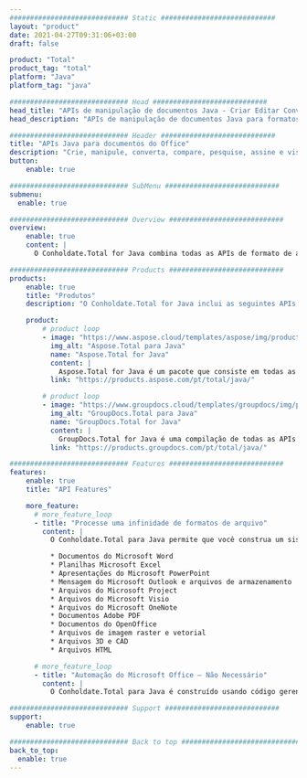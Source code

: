 ```yaml
---
############################# Static ############################
layout: "product"
date: 2021-04-27T09:31:06+03:00
draft: false

product: "Total"
product_tag: "total"
platform: "Java"
platform_tag: "java"

############################# Head ############################
head_title: "APIs de manipulação de documentos Java - Criar Editar Converter Visualizar Anotar Documentos"
head_description: "APIs de manipulação de documentos Java para formatos Word Excel PowerPoint Outlook HTML PDF Imagem 3D. Adicione recursos de código de barras e OCR aos seus aplicativos Java."

############################# Header ############################
title: "APIs Java para documentos do Office"
description: "Crie, manipule, converta, compare, pesquise, assine e visualize Word, Excel, PowerPoint, Outlook, Visio, PDF e mais de 100 outros formatos de arquivo em Java."
button:
    enable: true

############################# SubMenu ############################
submenu:
  enable: true

############################# Overview ############################
overview:
    enable: true
    content: |
      O Conholdate.Total for Java combina todas as APIs de formato de arquivo para Java como um único pacote oferecido pelo Aspose & GroupDocs. Ele capacita os desenvolvedores a criar, editar, imprimir, visualizar, anotar, comparar, assinar, automatizar, pesquisar e converter entre uma ampla variedade de formatos de documentos populares em qualquer aplicativo Java (J2SE, J2EE, J2ME).

############################# Products ############################
products:
    enable: true
    title: "Produtos"
    description: "O Conholdate.Total for Java inclui as seguintes APIs de manipulação de documentos para Java:"

    product:
        # product loop
        - image: "https://www.aspose.cloud/templates/aspose/img/products/total/aspose_total-for-java.svg"
          img_alt: "Aspose.Total para Java"
          name: "Aspose.Total for Java"
          content: |
            Aspose.Total for Java é um pacote que consiste em todas as APIs Aspose for Java. Ele permite que você crie, manipule, converta e renderize Word, Excel, PDF, PowerPoint, Outlook e mais de 100 outros formatos de arquivo em qualquer aplicativo Java sem instalar o Microsoft Office.
          link: "https://products.aspose.com/pt/total/java/"

        # product loop
        - image: "https://www.groupdocs.cloud/templates/groupdocs/img/products/total/border/groupdocs-total-java.svg"
          img_alt: "GroupDocs.Total para Java"
          name: "GroupDocs.Total for Java"
          content: |
            GroupDocs.Total for Java é uma compilação de todas as APIs Java oferecidas pelo GroupDocs. Ele fornece a capacidade de visualizar, anotar, converter, comparar, assinar, marca d'água e editar os formatos de arquivo mais populares em qualquer aplicativo Java.
          link: "https://products.groupdocs.com/pt/total/java/"

############################# Features ############################
features:
    enable: true
    title: "API Features"

    more_feature:
      # more_feature_loop
      - title: "Processe uma infinidade de formatos de arquivo"
        content: |
          O Conholdate.Total para Java permite que você construa um sistema de processamento de arquivos incrivelmente versátil capaz de lidar com muitos formatos de arquivos populares. Você pode facilmente abrir, criar, modificar e até mesmo converter entre os formatos de arquivo dos seguintes tipos.

          * Documentos do Microsoft Word
          * Planilhas Microsoft Excel
          * Apresentações do Microsoft PowerPoint
          * Mensagem do Microsoft Outlook e arquivos de armazenamento
          * Arquivos do Microsoft Project
          * Arquivos do Microsoft Visio
          * Arquivos do Microsoft OneNote
          * Documentos Adobe PDF
          * Documentos do OpenOffice
          * Arquivos de imagem raster e vetorial
          * Arquivos 3D e CAD
          * Arquivos HTML

      # more_feature_loop
      - title: "Automação do Microsoft Office – Não Necessário"
        content: |
          O Conholdate.Total para Java é construído usando código gerenciado que não precisa do Microsoft Office ou de qualquer outra ferramenta para funcionar com qualquer um dos formatos de arquivo suportados. É uma alternativa perfeita de automação do Microsoft Office em termos de recursos suportados, segurança, estabilidade, escalabilidade, velocidade e preço.

############################# Support ############################
support:
    enable: true

############################# Back to top ###############################
back_to_top:
  enable: true
---
```

